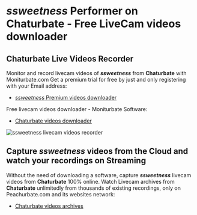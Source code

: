 # _ssweetness_ Performer on Chaturbate - Free LiveCam videos downloader

## Chaturbate Live Videos Recorder

Monitor and record livecam videos of **_ssweetness_** from **Chaturbate** with Moniturbate.com
Get a premium trial for free by just and only registering with your Email address:
* [_ssweetness_ Premium videos downloader](https://moniturbate.com/request-demo-licence-key.html)

Free livecam videos downloader - Moniturbate Software:
* [Chaturbate videos downloader](https://moniturbate.com/moniturbate-download-software.html)

![_ssweetness_ livecam videos recorder](https://peachurnet.com/templates/moniturbate-software.png)


## Capture _ssweetness_ videos from the Cloud and watch your recordings on Streaming

Without the need of downloading a software, capture **_ssweetness_** livecam videos from **Chaturbate** 100% online.
Watch Livecam archives from **Chaturbate** unlimitedly from thousands of existing recordings, only on Peachurbate.com and its websites network:
* [Chaturbate videos archives](https://peachurnet.com/)